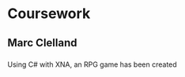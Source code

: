 <h1>Coursework</h1>

<h2>Marc Clelland</h2>


<P></P>

<h3></h3>

<p>Using C# with XNA, an RPG game has been created </p>



